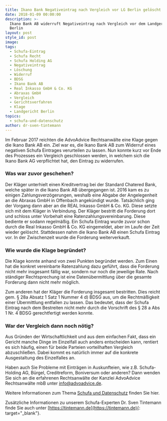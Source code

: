 ```yaml
---
title: Ikano Bank Negativeintrag nach Vergleich vor LG Berlin gelöscht
date: 2018-01-09 00:00:00
description: >-
  Ikano Bank AB widerruft Negativeintrag nach Vergleich vor dem Landgericht
  Berlin
layout: post
style_id: post
image:
tags:
  - Schufa-Eintrag
  - Schufa Recht
  - Schufa Holding AG
  - Negativeintrag
  - Löschung
  - Widerruf
  - BDSG
  - Ikano Bank AB
  - Real Inkasso GmbH & Co. KG
  - Abraxas GmbH
  - Vergleich
  - Gerichtsverfahren
  - Klage
  - Landgericht Berlin
topics:
  - schufa-und-datenschutz
author: dr-sven-tintemann
---
```

Im Februar 2017 reichten die AdvoAdvice Rechtsanwälte eine Klage gegen die Ikano Bank AB ein. Ziel war es, die Ikano Bank AB zum Widerruf eines negativen Schufa Eintrages verurteilen zu lassen. Nun konnte kurz vor Ende des Prozesses ein Vergleich geschlossen werden, in welchem sich die Ikano Bank AG verpflichtet hat, den Eintrag zu widerrufen.

### Was war zuvor geschehen?

Der Kläger unterhielt einen Kreditvertrag bei der Standard Chatered Bank, welche später in die Ikano Bank AB übergegangen ist. 2016 kam es zu einigen Zahlungsverzögerungen, weshalb eine Abgabe der Angelegenheit an die Abraxas GmbH in Offenbach angekündigt wurde. Tatsächlich ging der Vorgang dann aber an die REAL Inkasso GmbH & Co. KG. Diese setzte sich mit dem Kläger in Verbindung. Der Kläger bestritt die Forderung dort und schloss unter Vorbehalt eine Ratenzahlungsvereinbarung. Diese bediente er sodann regelmäßig. Ein Schufa Eintrag wurde zuvor schon durch die Real Inkasso GmbH & Co. KG eingemeldet, aber im Laufe der Zeit wieder gelöscht. Stattdessen nahm die Ikano Bank AB einen Schufa Eintrag vor. In der Zwischenzeit wurde die Forderung weiterverkauft.

### Wie wurde die Klage begründet?

Die Klage konnte anhand von zwei Punkten begründet werden. Zum Einen hat die konkret vereinbarte Ratenzahlung dazu geführt, dass die Forderung nicht mehr insgesamt fällig war, sondern nur noch die jeweilige Rate. Nach ständiger Rechtsprechung ist eine Datenübermittlung über die gesamte Forderung dann nicht mehr möglich.

Zum anderen hat der Kläger die Forderung insgesamt bestritten. Dies reicht gem. § 28a Absatz 1 Satz 1 Nummer 4 d) BDSG aus, um die Rechtmäßigkeit einer Übermittlung entfallen zu lassen. Das bedeutet, dass der Schufa Eintrag nach dem Bestreiten nicht mehr durch die Vorschrift des § 28 a Abs 1 Nr. 4 BDSG gerechtfertigt werden konnte.

### War der Vergleich dann noch nötig?

Aus Gründen der Wirtschaftlichkeit und aus dem einfachen Fakt, dass ein Gericht manche Dinge im Einzelfall auch anders entscheiden kann, rentiert es sich häufig, einen für beide Parteien vorteilhaften Vergleich abzuschließen. Dabei kommt es natürlich immer auf die konkrete Ausgestaltung des Einzelfalles an.

Haben auch Sie Probleme mit Einträgen in Auskunfteien, wie z.B. Schufa-Holding AG, Bürgel, Creditreform, Boniversum oder anderen? Dann wenden Sie sich an die erfahrenen Rechtsanwälte der Kanzlei AdvoAdvice Rechtsanwälte mbB unter [info@advoadvice.de](mailto:info@advoadvice.de).

Weitere Informationen zum Thema [Schufa und Datenschutz](/themen/schufa-und-datenschutz/)&nbsp;finden Sie hier.&nbsp;

Zusätzliche Informationen zu unserem Schufa-Experten Dr. Sven Tintemann finde Sie auch unter [https://tintemann.de](https://tintemann.de){: target="_blank"}.